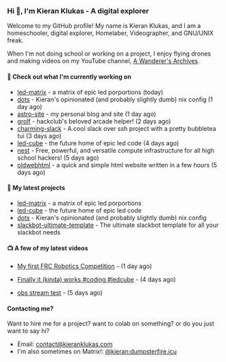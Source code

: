 ### Hi 👋, I'm Kieran Klukas - A digital explorer 

Welcome to my GitHub profile! My name is Kieran Klukas, and I am a homeschooler, digital explorer, Homelaber, Videographer, and GNU/UNIX freak.

When I'm not doing school or working on a project, I enjoy flying drones and making videos on my YouTube channel, [A Wanderer's Archives](https://youtube.com/@wanderer.archives).

#### 👷 Check out what I'm currently working on

- [led-matrix](https://github.com/kcoderhtml/led-matrix) - a matrix of epic led porportions (today)
- [dots](https://github.com/kcoderhtml/dots) - Kieran's opinionated (and probably slightly dumb) nix config (1 day ago)
- [astro-site](https://github.com/kcoderhtml/astro-site) - my personal blog and site (1 day ago)
- [grolf](https://github.com/kcoderhtml/grolf) - hackclub's beloved arcade helper! (2 days ago)
- [charming-slack](https://github.com/kcoderhtml/charming-slack) - A cool slack over ssh project with a pretty bubbletea tui (3 days ago)
- [led-cube](https://github.com/kcoderhtml/led-cube) - the future home of epic led code (4 days ago)
- [nest](https://github.com/hackclub/nest) - Free, powerful, and versatile compute infrastructure for all high school hackers! (5 days ago)
- [oldwebhtml](https://github.com/kcoderhtml/oldwebhtml) - a quick and simple html website written in a few hours (5 days ago)

#### 🌱 My latest projects

- [led-matrix](https://github.com/kcoderhtml/led-matrix) - a matrix of epic led porportions
- [led-cube](https://github.com/kcoderhtml/led-cube) - the future home of epic led code
- [dots](https://github.com/kcoderhtml/dots) - Kieran's opinionated (and probably slightly dumb) nix config
- [slackbot-ultimate-template](https://github.com/kcoderhtml/slackbot-ultimate-template) - The ultimate slackbot template for all your slackbot needs

#### 📺 A few of my latest videos

- [My first FRC Robotics Competition](https://www.youtube.com/watch?v=w_o2-eqkbCk) - (1 day ago)

- [Finally it (kinda) works #coding #ledcube](https://www.youtube.com/watch?v=Mfk6LF0zwZg) - (4 days ago)

- [obs stream test](https://www.youtube.com/watch?v=zJZ2PaQFEDw) - (5 days ago)



#### Contacting me?

Want to hire me for a project? want to colab on something? or do you just want to say hi?

- Email: [contact@kieranklukas.com](mailto:contact@kieranklukas.com)
- I'm also sometimes on Matrix!: [@kieran:dumpsterfire.icu](https://matrix.to/#/@kieran.matrix.dumpsterfire.icu)
